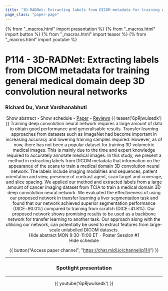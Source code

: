 ```yaml
---
title: "3D-RADNet: Extracting labels from DICOM metadata for training general medical domain deep 3D convolution neural networks"
page_class: "paper-page"
---
```


{% from "_macros.html" import presentation %}
{% from "_macros.html" import button %}
{% from "_macros.html" import teaser %}
{% from "_macros.html" import youtube %}

# P114 - 3D-RADNet: Extracting labels from DICOM metadata for training general medical domain deep 3D convolution neural networks


### Richard Du, Varut Vardhanabhuti

<center><a class="toggle_visibility" data-selector=".paper_abstract" data-level="3">Show abstract</a>
        - <a class="toggle_visibility" data-selector=".paper_qa" data-level="3">Show schedule</a>
        - <a href="https://openreview.net/pdf?id=CCbuElJreP">Paper</a>
        - <a href="https://openreview.net/forum?id=CCbuElJreP">Reviews</a>
        {{ teaser('6pRjwuIsedk') }}

<span class="paper_abstract">
        Training deep convolution neural network requires a large amount of data to obtain good performance and generalisable results. Transfer learning approaches from datasets such as ImageNet had become important in increasing accuracy and lowering training samples required. However, as of now, there has not been a popular dataset for training 3D volumetric medical images. This is mainly due to the time and expert knowledge required to accurately annotate medical images. In this study, we present a method in extracting labels from DICOM metadata that information on the appearance of the scans to train a medical domain 3D convolution neural network. The labels include imaging modalities and sequences, patient orientation and view, presence of contrast agent, scan target and coverage, and slice spacing. We applied our method and extracted labels from a large amount of cancer imaging dataset from TCIA to train a medical domain 3D deep convolution neural network. We evaluated the effectiveness of using our proposed network in transfer learning a liver segmentation task and found that our network achieved superior segmentation performance (DICE=90.0%) compared to training from scratch (DICE=41.8%). Our proposed network shows promising results to be used as a backbone network for transfer learning to another task. Our approach along with the utilising our network, can potentially be used to extract features from large-scale unlabelled DICOM datasets.
        <span class="actions">
  <br/>
  <a class="toggle_visibility" data-level="2">Hide abstract</a></span>
</span>

<span class="paper_qa">
        MON 9:30-11:00 ET - Poster Session #1
        <br/>
        <span class="actions"><a class="toggle_visibility" data-level="2">Hide schedule</a></span>
</span>

{{ button("Access paper channel", "https://chat.midl.io/channel/p114") }}

---

### Spotlight presentation

---

{{ youtube('6pRjwuIsedk') }}